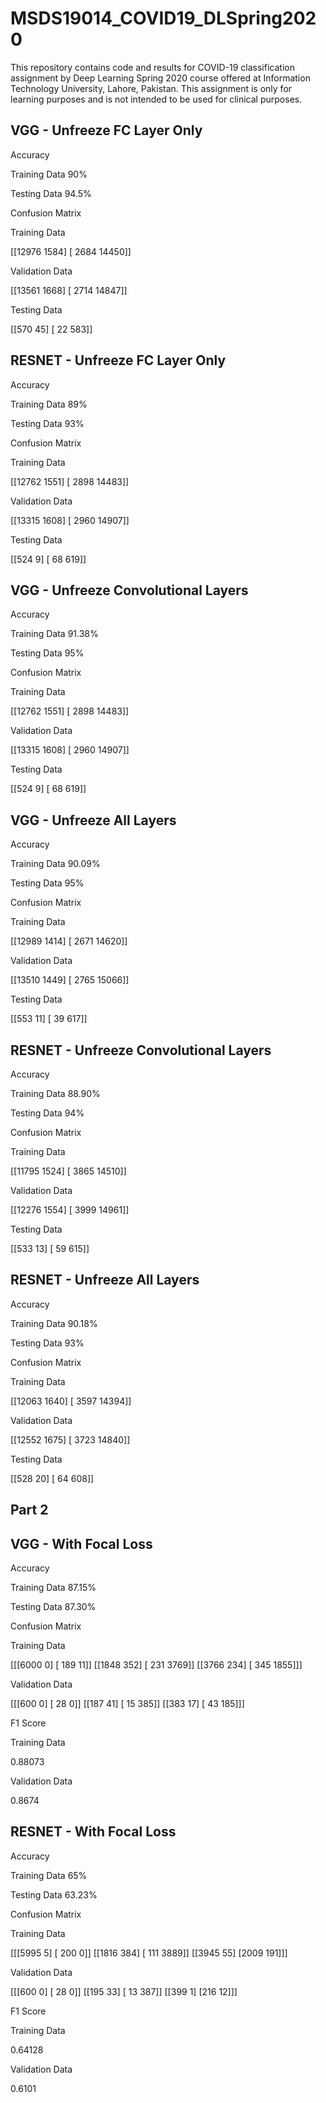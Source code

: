 # MSDS19014_COVID19_DLSpring2020
This repository contains code and results for COVID-19 classification assignment by Deep Learning Spring 2020 course offered at Information Technology University, Lahore, Pakistan. This assignment is only for learning purposes and is not intended to be used for clinical purposes.

## VGG - Unfreeze FC Layer Only

Accuracy

Training Data
90%

Testing Data
94.5%

Confusion Matrix

Training Data

[[12976  1584]
 [ 2684 14450]]
 
Validation Data

[[13561  1668]
 [ 2714 14847]]
 
Testing Data

[[570  45]
 [ 22 583]]


## RESNET - Unfreeze FC Layer Only

Accuracy

Training Data
89%

Testing Data
93%

Confusion Matrix

Training Data

[[12762  1551]
 [ 2898 14483]]
 
Validation Data

[[13315  1608]
 [ 2960 14907]]
 
Testing Data

[[524   9]
 [ 68 619]]
 
## VGG - Unfreeze Convolutional Layers

Accuracy

Training Data
91.38%

Testing Data
95%

Confusion Matrix

Training Data

[[12762  1551]
 	[ 2898 14483]]
 
Validation Data

[[13315  1608]
 [ 2960 14907]]
 
Testing Data

[[524   9]
 [ 68 619]]
 
## VGG - Unfreeze All Layers

Accuracy

Training Data
90.09%

Testing Data
95%

Confusion Matrix

Training Data

[[12989  1414]
 [ 2671 14620]]
 
Validation Data

[[13510  1449]
 [ 2765 15066]]
 
Testing Data

[[553  11]
 [ 39 617]]

## RESNET - Unfreeze Convolutional Layers

Accuracy

Training Data
88.90%

Testing Data
94%

Confusion Matrix

Training Data

[[11795  1524]
 [ 3865 14510]]
 
Validation Data

[[12276  1554]
 [ 3999 14961]]
 
Testing Data

[[533  13]
 [ 59 615]]
 
## RESNET - Unfreeze All Layers

Accuracy

Training Data
90.18%

Testing Data
93%

Confusion Matrix

Training Data

[[12063  1640]
 [ 3597 14394]]
 
Validation Data

[[12552  1675]
 [ 3723 14840]]
 
Testing Data

[[528  20]
 [ 64 608]]

 ## Part 2
 ## VGG - With Focal Loss
 
 Accuracy

Training Data
87.15%

Testing Data
87.30%

Confusion Matrix

Training Data

[[[6000 0] 
[ 189 11]] 
[[1848 352] 
[ 231 3769]] 
[[3766 234] 
[ 345 1855]]]

Validation Data 

[[[600 0] 
[ 28 0]] 
[[187 41] 
[ 15 385]] 
[[383 17] 
[ 43 185]]]
 
F1 Score

Training Data

0.88073

Validation Data 

0.8674

## RESNET - With Focal Loss
 
Accuracy

Training Data
65%

Testing Data
63.23%

Confusion Matrix

Training Data

[[[5995 5] 
[ 200 0]] 
[[1816 384] 
[ 111 3889]] 
[[3945 55] 
[2009 191]]]

Validation Data 

[[[600 0] 
[ 28 0]] 
[[195 33] 
[ 13 387]] 
[[399 1] 
[216 12]]]
 
F1 Score

Training Data 

0.64128

Validation Data 

0.6101
